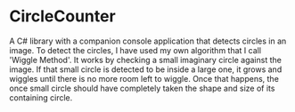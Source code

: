 CircleCounter
=============

A C# library with a companion console application that detects circles in an image.
To detect the circles, I have used my own algorithm that I call 'Wiggle Method'. It works by checking a small imaginary circle against the image. If that small circle is detected to be inside a large one, it grows and wiggles until there is no more room left to wiggle. Once that happens, the once small circle should have completely taken the shape and size of its containing circle.
